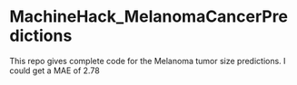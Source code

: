 # MachineHack_MelanomaCancerPredictions
This repo gives complete code for the Melanoma tumor size predictions. I could get a MAE of 2.78 
